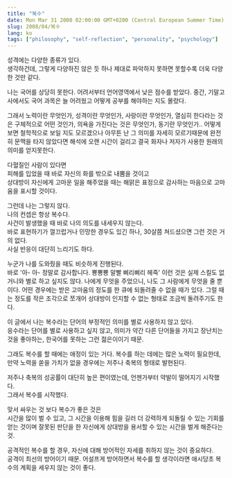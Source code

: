 ```yaml
---
title: "복수"
date: Mon Mar 31 2008 02:00:00 GMT+0200 (Central European Summer Time)
slug: 2008/04/복수
lang: ko
tags: ["philosophy", "self-reflection", "personality", "psychology"]
---
```


성격에는 다양한 종류가 있다.   
생각하건데, 그렇게 다양하진 않은 듯 하나 제대로 파악하지 못하면 못할수록 더욱 다양한 것만 같다.

나는 국어를 상당히 못한다. 어려서부터 언어영역에서 낮은 점수를 받았다. 중간, 기말고사에서도 국어 과목은 늘 어려웠고 어떻게 공부를 해야하는 지도 몰랐다. 

그래서 노력이란 무엇인가, 성격이란 무엇인가, 사랑이란 무엇인가, 열심히 한다라는 것은 구체적으로 어떤 것인가, 의욕을 가진다는 것은 무엇인가, 동기란 무엇인가.. 어떻게 보면 철학적으로 보일 지도 모르겠으나 아무튼 난 그 의미를 자세히 모르기때문에 완전히 문맥을 타지 않았다면 해석에 오랜 시간이 걸리고 결국 화자나 저자가 사용한 원래의 의미를 얻지못한다. 

다혈질인 사람이 있다면   
피해를 입었을 때 바로 자신의 화를 밖으로 내뿜을 것이고  
상대방이 자신에게 고마운 일을 해주었을 때는 해맑은 표정으로 감사하는 마음으로 고마움을 표시할 것이다. 

그런데 나는 그렇지 않다.   
나의 컨셉은 항상 복수다.  
사건이 발생했을 때 바로 나의 의도를 내세우지 않는다.   
바로 표현하기가 껄끄럽거나 민망한 경우도 있긴 하나, 30살쯤 쳐드셨으면 그런 것은 거의 없다.   
사실 반응이 대단히 느리기도 하다. 

누군가 나를 도와줬을 때도 비슷하게 진행된다.   
바로 '아- 아- 정말로 감사합니다. 뿅뿅뿅 말빨 삐리삐리 헤죽' 이런 것은 실제 스킬도 없거니와 별로 하고 싶지도 않다. 나에게 무엇을 주었으니, 나도 그 사람에게 무엇을 줄 뿐이다. 어떤 경우에는 받은 고마움의 정도를 한 큐에 되돌려줄 수 없을 때가 있다. 그럴 때는 정도를 작은 조각으로 쪼개어 상대방이 인지할 수 없는 형태로 조금씩 돌려주기도 한다. 

이 글에서 나는 복수라는 단어의 부정적인 의미를 별로 사용하지 않고 있다.   
응수라는 단어를 별로 사용하고 싶지 않고, 의미가 약간 다른 단어들을 가지고 장난치는 것을 좋아하는, 한국어를 못하는 그런 젊은이이기 때문. 

그래도 복수를 할 때에는 애정이 있는 거다.  복수를 하는 데에는 많은 노력이 필요한데, 만약 노력을 쏟을 가치가 없을 경우에는 저주나 축복의 형태로 발현된다. 

저주나 축복의 성공률이 대단히 높은 편이였는데, 언젠가부터 약발이 떨어지기 시작했다.   
그래서 복수를 시작했다. 

맞서 싸우는 것 보다 복수가 좋은 것은  
시간을 많이 벌 수 있고, 그 시간을 이용해 힘을 길러 더 강력하게 되돌릴 수 있는 기회를 얻는 것이며 잘못된 판단을 한 자신에게 상대방을 용서할 수 있는 시간을 벌게 해준다는 것. 

공격적인 복수를 할 경우, 자신에 대해 방어적인 자세를 취하지 않는 것이 중요하다.   
공격이 최선의 방어이기 때문. 어설프게 방어하면서 복수를 할 생각이라면 애시당초 복수의 계획을 세우지 않는 것이 좋다.

